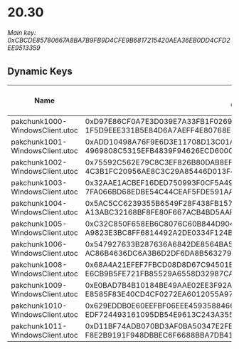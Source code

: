 # 20.30

###### Main key: 0xCBCDE85780667A8BA7B9FB9D4CFE9B6817215420AEA36EB0DD4CFD2EE9513359

## Dynamic Keys

| Name                              | Key</br>GUID                                                                                            | High Res Textures |
|-----------------------------------|---------------------------------------------------------------------------------------------------------|-------------------|
| pakchunk1000-WindowsClient.utoc   | 0xD97E86CF0A7E3D039E7A33FB1F0269F7C68EF694D50E75FFB79A5EE566B85B21</br>1F5D9EEE331B5E84D6A7AEFF4E80768E | ❌                 |
| pakchunk1001-WindowsClient.utoc   | 0xADD10498A76F9E6D3E11708D13C01A2F75CEBD559F2DD31539F6582A3E0ACF08</br>4969808C5315EFB4839F94626ECD600C | ❌                 |
| pakchunk1002-WindowsClient.utoc   | 0x75592C562E79C8C3EF826B80DAB8EF9720E5C92AD038AF30987DDA6BAF70B59A</br>4C3B1FC20956AE8C3C29A85446D013F4 | ❌                 |
| pakchunk1003-WindowsClient.utoc   | 0x32AAE1ACBEF16DED750993F0CF5A494F1F0CF3250719EFD51CBDBD54A94A54A8</br>7FA066BD68EDBE54C44CEAF5FDE591AA | ❌                 |
| pakchunk1004-WindowsClient.utoc   | 0x5AC5CC6239355B6549F28F438FB157B1A2AF1CD787C9DAF6909122C0F4483305</br>A13ABC32168BF8FE80F667ACB4BD5AAF | ❌                 |
| pakchunk1005-WindowsClient.utoc   | 0xC32C850F658EB6C8076C60B844D904BCB14D81B65685199CBBC9501E0D140453</br>A9823E3BC8FF6814492A2DE0334F124B | ❌                 |
| pakchunk1006-WindowsClient.utoc   | 0x547927633B287636A6842DE8564BA52FBB0CA6C464C3D65C09C4A0BAFF5B6523</br>AC86B4636DC6A3B6D2DF6DA8B5632796 | ❌                 |
| pakchunk1008-WindowsClient.utoc   | 0x68A4A21EFEF7FBCD08D8D67C94501B57B091C9118EE0B37D27B6BA823879D5BE</br>E6CB9B5FE721FB85529A6558D32987CA | ❌                 |
| pakchunk1009-WindowsClient.utoc   | 0xE0BAD7B4B10184BE49AAE02EE3F92AD438216F8FF7E796113ADDDC89783ECAC1</br>E8585F83E40CD4CF0272EA6012055A97 | ❌                 |
| pakchunk1010-WindowsClient.utoc   | 0x629EDDB0E60EEFBF06EEE4593588466A0D9D893EF4BE1BB68405AF933BED1E38</br>EDF724493161095DB54E9613C243A355 | ❌                 |
| pakchunk1011-WindowsClient.utoc   | 0xD11BF74ADB070BD3AF0BA50347E2FE08B833EB713EA8699EFB3C3AB1E6DDDAE7</br>F8E2B9191F948DBBEC6F6688BBA7DB41 | ❌                 |
